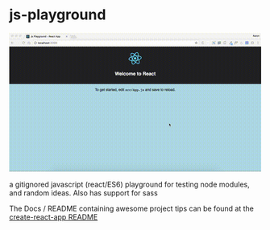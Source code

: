 # js-playground

![Gif of live editing a js playground](./docs/jsPlaygroundDemo.gif)

a gitignored javascript (react/ES6) playground for testing node modules, and random ideas. Also has support for sass

The Docs / README containing awesome project tips can be found at the [create-react-app README](./docs/create-react-app.readme.md)
